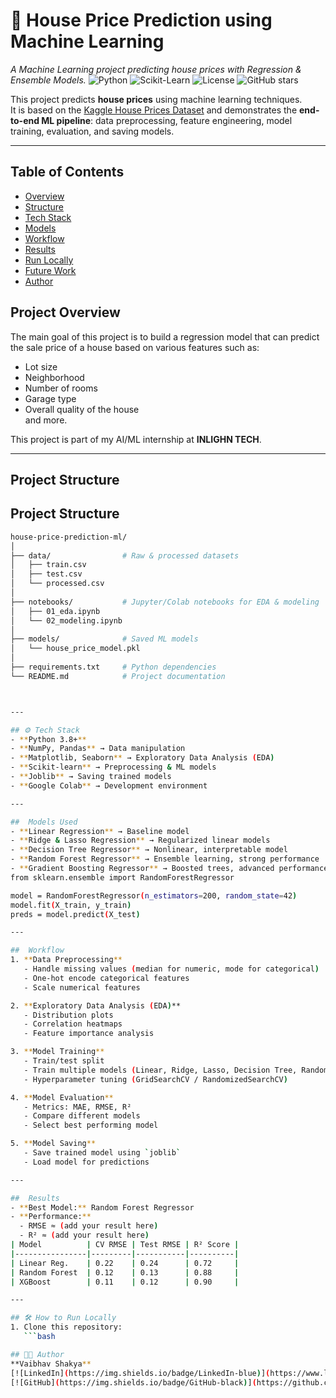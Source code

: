 # 🏡 House Price Prediction using Machine Learning
_A Machine Learning project predicting house prices with Regression & Ensemble Models._
![Python](https://img.shields.io/badge/Python-3.8%2B-blue)
![Scikit-Learn](https://img.shields.io/badge/ML-ScikitLearn%20%7C%20XGBoost-orange)
![License](https://img.shields.io/badge/License-MIT-green)
![GitHub stars](https://img.shields.io/github/stars/YourUsername/house-price-prediction-ml?style=social)


This project predicts **house prices** using machine learning techniques.  
It is based on the [Kaggle House Prices Dataset](https://www.kaggle.com/c/house-prices-advanced-regression-techniques) and demonstrates the **end-to-end ML pipeline**: data preprocessing, feature engineering, model training, evaluation, and saving models.

---
##  Table of Contents
- [Overview](#-project-overview)
- [Structure](#-project-structure)
- [Tech Stack](#-tech-stack)
- [Models](#-models-used)
- [Workflow](#-workflow)
- [Results](#-results)
- [Run Locally](#-how-to-run-locally)
- [Future Work](#-future-improvements)
- [Author](#-author)


##  Project Overview
The main goal of this project is to build a regression model that can predict the sale price of a house based on various features such as:
- Lot size
- Neighborhood
- Number of rooms
- Garage type
- Overall quality of the house  
and more.

This project is part of my AI/ML internship at **INLIGHN TECH**.

---

##  Project Structure
## Project Structure

```bash
house-price-prediction-ml/
│
├── data/                # Raw & processed datasets
│   ├── train.csv
│   ├── test.csv
│   └── processed.csv
│
├── notebooks/           # Jupyter/Colab notebooks for EDA & modeling
│   ├── 01_eda.ipynb
│   └── 02_modeling.ipynb
│
├── models/              # Saved ML models
│   └── house_price_model.pkl
│
├── requirements.txt     # Python dependencies
└── README.md            # Project documentation



---

## ⚙ Tech Stack
- **Python 3.8+**
- **NumPy, Pandas** → Data manipulation
- **Matplotlib, Seaborn** → Exploratory Data Analysis (EDA)
- **Scikit-learn** → Preprocessing & ML models
- **Joblib** → Saving trained models
- **Google Colab** → Development environment

---

##  Models Used
- **Linear Regression** → Baseline model
- **Ridge & Lasso Regression** → Regularized linear models
- **Decision Tree Regressor** → Nonlinear, interpretable model
- **Random Forest Regressor** → Ensemble learning, strong performance
- **Gradient Boosting Regressor** → Boosted trees, advanced performance
from sklearn.ensemble import RandomForestRegressor

model = RandomForestRegressor(n_estimators=200, random_state=42)
model.fit(X_train, y_train)
preds = model.predict(X_test)

---

##  Workflow
1. **Data Preprocessing**
   - Handle missing values (median for numeric, mode for categorical)
   - One-hot encode categorical features
   - Scale numerical features

2. **Exploratory Data Analysis (EDA)**
   - Distribution plots
   - Correlation heatmaps
   - Feature importance analysis

3. **Model Training**
   - Train/test split
   - Train multiple models (Linear, Ridge, Lasso, Decision Tree, Random Forest, Gradient Boosting)
   - Hyperparameter tuning (GridSearchCV / RandomizedSearchCV)

4. **Model Evaluation**
   - Metrics: MAE, RMSE, R²
   - Compare different models
   - Select best performing model

5. **Model Saving**
   - Save trained model using `joblib`
   - Load model for predictions

---

##  Results
- **Best Model:** Random Forest Regressor
- **Performance:**  
  - RMSE ≈ (add your result here)  
  - R² ≈ (add your result here)
| Model          | CV RMSE | Test RMSE | R² Score |
|----------------|---------|-----------|----------|
| Linear Reg.    | 0.22    | 0.24      | 0.72     |
| Random Forest  | 0.12    | 0.13      | 0.88     |
| XGBoost        | 0.11    | 0.12      | 0.90     |

---

## 🛠 How to Run Locally
1. Clone this repository:
   ```bash

## 👨‍💻 Author
**Vaibhav Shakya**  
[![LinkedIn](https://img.shields.io/badge/LinkedIn-blue)](https://www.linkedin.com/in/your-link/)  
[![GitHub](https://img.shields.io/badge/GitHub-black)](https://github.com/yourusername)
